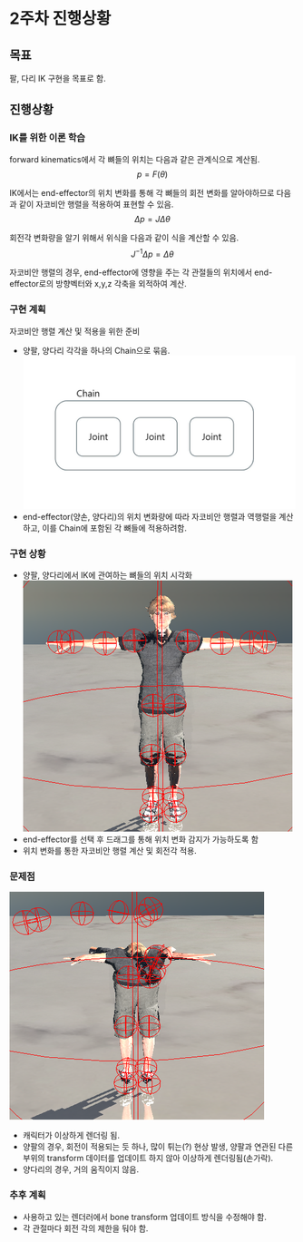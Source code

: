 # 2주차 진행상황

## 목표

팔, 다리 IK 구현을 목표로 함.

## 진행상황

### IK를 위한 이론 학습  
forward kinematics에서 각 뼈들의 위치는 다음과 같은 관계식으로 계산됨.  
$$
p = F(\theta)
$$  

IK에서는 end-effector의 위치 변화를 통해 각 뼈들의 회전 변화를 알아야하므로 다음과 같이 자코비안 행렬을 적용하여 표현할 수 있음.
$$
\Delta p = J\Delta\theta
$$

회전각 변화량을 알기 위해서 위식을 다음과 같이 식을 계산할 수 있음.
$$
J^{-1}\Delta p = \Delta\theta
$$

자코비안 행렬의 경우, end-effector에 영향을 주는 각 관절들의 위치에서 end-effector로의 방향벡터와 x,y,z 각축을 외적하여 계산.

### 구현 계획
자코비안 행렬 계산 및 적용을 위한 준비  
- 양팔, 양다리 각각을 하나의 Chain으로 묶음.  
![alt text](image-3.jpg)
- end-effector(양손, 양다리)의 위치 변화량에 따라 자코비안 행렬과 역행렬을 계산하고, 이를 Chain에 포함된 각 뼈들에 적용하려함.

### 구현 상황
- 양팔, 양다리에서 IK에 관여하는 뼈들의 위치 시각화
![alt text](image-3.png)
- end-effector를 선택 후 드래그를 통해 위치 변화 감지가 가능하도록 함
- 위치 변화를 통한 자코비안 행렬 계산 및 회전각 적용.

### 문제점
![alt text](image-4.png) 
- 캐릭터가 이상하게 렌더링 됨.  
- 양팔의 경우, 회전이 적용되는 듯 하나, 많이 튀는(?) 현상 발생, 양팔과 연관된 다른 부위의 transform 데이터를 업데이트 하지 않아 이상하게 렌더링됨(손가락).  
- 양다리의 경우, 거의 움직이지 않음.  

### 추후 계획
- 사용하고 있는 렌더러에서 bone transform 업데이트 방식을 수정해야 함.
- 각 관절마다 회전 각의 제한을 둬야 함.